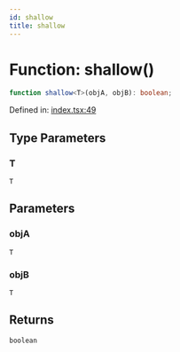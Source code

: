 ```yaml
---
id: shallow
title: shallow
---
```


# Function: shallow()

```ts
function shallow<T>(objA, objB): boolean;
```

Defined in: [index.tsx:49](https://github.com/TanStack/store/blob/main/packages/solid-store/src/index.tsx#L49)

## Type Parameters

### T

`T`

## Parameters

### objA

`T`

### objB

`T`

## Returns

`boolean`

